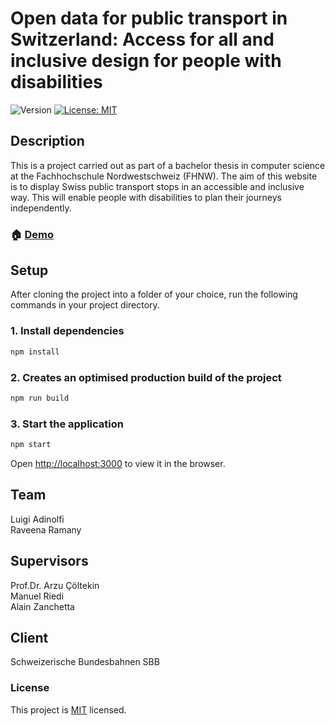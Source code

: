 # Open data for public transport in Switzerland: Access for all and inclusive design for people with disabilities

![Version](https://img.shields.io/badge/version-0.1.0-blue.svg?cacheSeconds=2592000)
[![License: MIT](https://img.shields.io/badge/License-MIT-yellow.svg)](#License)

## Description
This is a project carried out as part of a bachelor thesis in computer science at the Fachhochschule Nordwestschweiz (FHNW).
The aim of this website is to display Swiss public transport stops in an accessible and inclusive way. This will enable people with disabilities to plan their journeys independently.

### 🏠 [Demo](https://accessibility-public-transport.vercel.app/)

## Setup
After cloning the project into a folder of your choice, run the following commands in your project directory.

### 1. Install dependencies

```sh
npm install
```

### 2. Creates an optimised production build of the project

```sh
npm run build
```

### 3. Start the application

```sh
npm start
```

Open [http://localhost:3000](http://localhost:3000) to view it in the browser.


## Team

Luigi Adinolfi</br>
Raveena Ramany


## Supervisors
Prof.Dr. Arzu Çöltekin<br>
Manuel Riedi<br>
Alain Zanchetta

## Client
Schweizerische Bundesbahnen SBB

### License
This project is [MIT](https://opensource.org/licenses/MIT) licensed.
```
